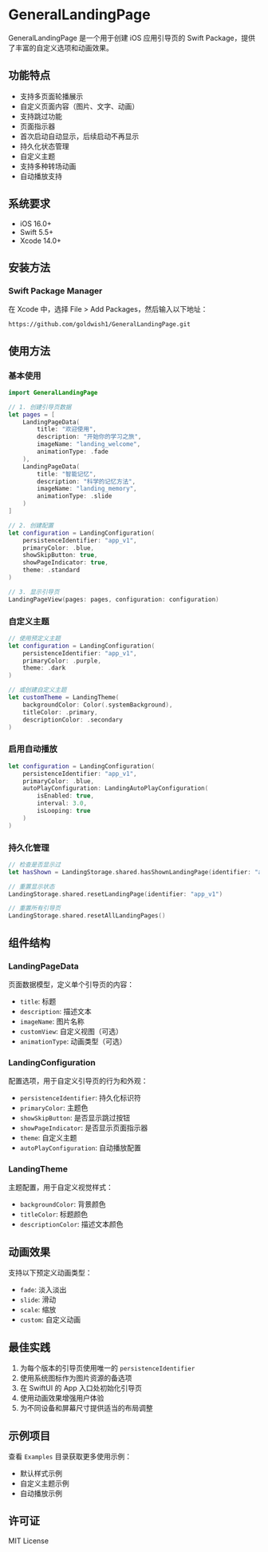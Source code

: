 # GeneralLandingPage

GeneralLandingPage 是一个用于创建 iOS 应用引导页的 Swift Package，提供了丰富的自定义选项和动画效果。

## 功能特点

- 支持多页面轮播展示
- 自定义页面内容（图片、文字、动画）
- 支持跳过功能
- 页面指示器
- 首次启动自动显示，后续启动不再显示
- 持久化状态管理
- 自定义主题
- 支持多种转场动画
- 自动播放支持

## 系统要求

- iOS 16.0+
- Swift 5.5+
- Xcode 14.0+

## 安装方法

### Swift Package Manager

在 Xcode 中，选择 File > Add Packages，然后输入以下地址：

```
https://github.com/goldwish1/GeneralLandingPage.git
```

## 使用方法

### 基本使用

```swift
import GeneralLandingPage

// 1. 创建引导页数据
let pages = [
    LandingPageData(
        title: "欢迎使用",
        description: "开始你的学习之旅",
        imageName: "landing_welcome",
        animationType: .fade
    ),
    LandingPageData(
        title: "智能记忆",
        description: "科学的记忆方法",
        imageName: "landing_memory",
        animationType: .slide
    )
]

// 2. 创建配置
let configuration = LandingConfiguration(
    persistenceIdentifier: "app_v1",
    primaryColor: .blue,
    showSkipButton: true,
    showPageIndicator: true,
    theme: .standard
)

// 3. 显示引导页
LandingPageView(pages: pages, configuration: configuration)
```

### 自定义主题

```swift
// 使用预定义主题
let configuration = LandingConfiguration(
    persistenceIdentifier: "app_v1",
    primaryColor: .purple,
    theme: .dark
)

// 或创建自定义主题
let customTheme = LandingTheme(
    backgroundColor: Color(.systemBackground),
    titleColor: .primary,
    descriptionColor: .secondary
)
```

### 启用自动播放

```swift
let configuration = LandingConfiguration(
    persistenceIdentifier: "app_v1",
    primaryColor: .blue,
    autoPlayConfiguration: LandingAutoPlayConfiguration(
        isEnabled: true,
        interval: 3.0,
        isLooping: true
    )
)
```

### 持久化管理

```swift
// 检查是否显示过
let hasShown = LandingStorage.shared.hasShownLandingPage(identifier: "app_v1")

// 重置显示状态
LandingStorage.shared.resetLandingPage(identifier: "app_v1")

// 重置所有引导页
LandingStorage.shared.resetAllLandingPages()
```

## 组件结构

### LandingPageData

页面数据模型，定义单个引导页的内容：
- `title`: 标题
- `description`: 描述文本
- `imageName`: 图片名称
- `customView`: 自定义视图（可选）
- `animationType`: 动画类型（可选）

### LandingConfiguration

配置选项，用于自定义引导页的行为和外观：
- `persistenceIdentifier`: 持久化标识符
- `primaryColor`: 主题色
- `showSkipButton`: 是否显示跳过按钮
- `showPageIndicator`: 是否显示页面指示器
- `theme`: 自定义主题
- `autoPlayConfiguration`: 自动播放配置

### LandingTheme

主题配置，用于自定义视觉样式：
- `backgroundColor`: 背景颜色
- `titleColor`: 标题颜色
- `descriptionColor`: 描述文本颜色

## 动画效果

支持以下预定义动画类型：
- `fade`: 淡入淡出
- `slide`: 滑动
- `scale`: 缩放
- `custom`: 自定义动画

## 最佳实践

1. 为每个版本的引导页使用唯一的 `persistenceIdentifier`
2. 使用系统图标作为图片资源的备选项
3. 在 SwiftUI 的 App 入口处初始化引导页
4. 使用动画效果增强用户体验
5. 为不同设备和屏幕尺寸提供适当的布局调整

## 示例项目

查看 `Examples` 目录获取更多使用示例：
- 默认样式示例
- 自定义主题示例
- 自动播放示例

## 许可证

MIT License 